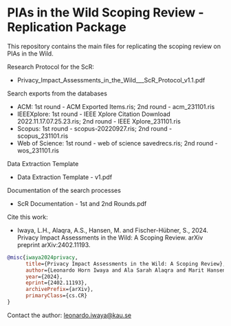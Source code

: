 # PIAs in the Wild Scoping Review - Replication Package
This repository contains the main files for replicating the scoping review on PIAs in the Wild.

Research Protocol for the ScR:
- Privacy_Impact_Assessments_in_the_Wild___ScR_Protocol_v1.1.pdf

Search exports from the databases
- ACM: 1st round - ACM Exported Items.ris; 2nd round - acm_231101.ris
- IEEEXplore: 1st round - IEEE Xplore Citation Download 2022.11.17.07.25.23.ris; 2nd round - IEEE Xplore_231101.ris
- Scopus: 1st round - scopus-20220927.ris; 2nd round - scopus_231101.ris
- Web of Science: 1st round - web of science savedrecs.ris; 2nd round - wos_231101.ris

Data Extraction Template
- Data Extraction Template - v1.pdf

Documentation of the search processes
- ScR Documentation - 1st and 2nd Rounds.pdf

Cite this work:
- Iwaya, L.H., Alaqra, A.S., Hansen, M. and Fischer-Hübner, S., 2024. Privacy Impact Assessments in the Wild: A Scoping Review. arXiv preprint arXiv:2402.11193.

```Bibtex
@misc{iwaya2024privacy,
      title={Privacy Impact Assessments in the Wild: A Scoping Review}, 
      author={Leonardo Horn Iwaya and Ala Sarah Alaqra and Marit Hansen and Simone Fischer-Hübner},
      year={2024},
      eprint={2402.11193},
      archivePrefix={arXiv},
      primaryClass={cs.CR}
}
```

Contact the author: leonardo.iwaya@kau.se
